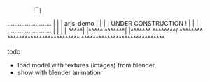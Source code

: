 
             _
            | |
  .........................
 |                         |
 |        arjs-demo        |
 |                         |
 |   UNDER CONSTRUCTION !  |
 |                         |
  .........................
             | |
             | |
        ^^^^^| |^^^^^
      ^^^^^^^| |^^^^^^^
    ^^^^^^^^/   \^^^^^^^^
  ^^^^^^^^^^^^^^^^^^^^^^^^^
^^^^^^^^^^^^^^^^^^^^^^^^^^^^^

todo

- load model with textures (images) from blender
- show with blender animation

















































